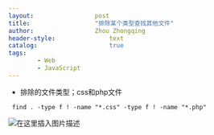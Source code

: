 ```yaml
---
layout:					post
title:					"排除某个类型查找其他文件"
author:					Zhou Zhongqing
header-style:				text
catalog:					true
tags:
		- Web
		- JavaScript
---
```

-  排除的文件类型；css和php文件

```
 find . -type f ! -name "*.css" -type f ! -name "*.php" 
```
![在这里插入图片描述](https://i-blog.csdnimg.cn/blog_migrate/99e03d2fd52062e19869e189bd490192.png)